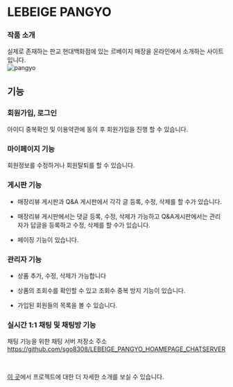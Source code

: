 # LEBEIGE PANGYO

### 작품 소개

실제로 존재하는 판교 현대백화점에 있는 르베이지 매장을 온라인에서 소개하는 사이트입니다.<br>
![pangyo](https://user-images.githubusercontent.com/71138398/153613591-0aa86801-9cf7-4b1e-b707-d6fde27d8811.gif)


## 기능
### 회원가입, 로그인

아이디 중복확인 및 이용약관에 동의 후 회원가입을 진행 할 수 있습니다.

### 마이페이지 기능

회원정보를 수정하거나 회원탈퇴를 할 수 있습니다.


### 게시판 기능

- 매장리뷰 게시판과 Q&A 게시판에서 각각 글 등록, 수정, 삭제를 할 수가 있습니다.

- 매장리뷰 게시판에서는 댓글 등록, 수정, 삭제가 가능하고 Q&A게시판에서는 관리자가 답글을 등록하고 수정, 삭제를 할 수가 있습니다.

- 페이징 기능이 있습니다.


### 관리자 기능

- 상품 추가, 수정, 삭제가 가능합니다

- 상품의 조회수를 확인할 수 있고 조회수 중복 방지 기능이 있습니다.

- 가입된 회원들의 목록을 볼 수 있습니다.


### 실시간 1:1 채팅 및 채팅방 기능

채팅 기능을 위한 채팅 서버 저장소 주소 <br>
https://github.com/sgo8308/LEBEIGE_PANGYO_HOAMEPAGE_CHATSERVER


<br>

[이 곳](https://cafe.naver.com/teamnovaopen)에서 프로젝트에 대한 더 자세한 소개를 보실 수 있습니다.
